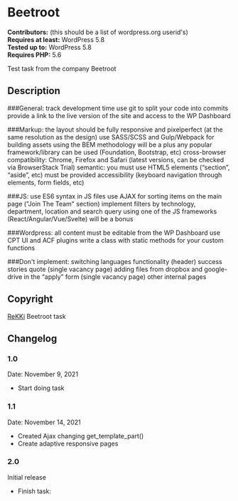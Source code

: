 # Beetroot

**Contributors:** (this should be a list of wordpress.org userid's)  
**Requires at least:** WordPress 5.8  
**Tested up to:** WordPress 5.8  
**Requires PHP:** 5.6


Test task from the company Beetroot

## Description

###General: 
track development time
use git to split your code into commits
provide a link to the live version of the site and access to the WP Dashboard


###Markup:
the layout should be fully responsive and pixelperfect (at the same resolution as the design)
use SASS/SCSS and Gulp/Webpack for building assets
using the BEM methodology will be a plus
any popular framework/library can be used (Foundation, Bootstrap, etc)
cross-browser compatibility: Chrome, Firefox and Safari (latest versions, can be checked via BrowserStack Trial)
semantic: you must use HTML5 elements (“section”, “aside”, etc)
must be provided accessibility (keyboard navigation through elements, form fields, etc)


###JS:
use ES6 syntax in JS files
use AJAX for sorting items on the main page ("Join The Team" section)
implement filters by technology, department, location and search query
using one of the JS frameworks (React/Angular/Vue/Svelte) will be a bonus


###Wordpress:
all content must be editable from the WP Dashboard
use CPT UI and ACF plugins
write a class with static methods for your custom functions


###Don't implement:
switching languages functionality (header) 
success stories quote (single vacancy page) 
adding files from dropbox and google-drive in the “apply” form (single vacancy page) 
other internal pages

## Copyright

<a href="https://dan.lavron.info/">ReKKi</a> Beetroot task

## Changelog

### 1.0
Date: November 9, 2021
* Start doing task

### 1.1
Date: November 14, 2021
* Created Ajax changing get_template_part()
* Create adaptive responsive pages

### 2.0
Initial release
* Finish task: 
